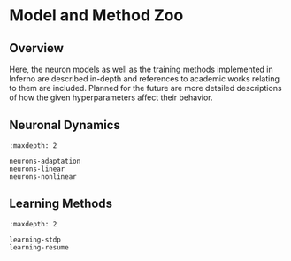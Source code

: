# Model and Method Zoo

## Overview
Here, the neuron models as well as the training methods implemented in Inferno are described in-depth and references to academic works relating to them are included. Planned for the future are more detailed descriptions of how the given hyperparameters affect their behavior.

## Neuronal Dynamics
```{toctree}
:maxdepth: 2

neurons-adaptation
neurons-linear
neurons-nonlinear
```

## Learning Methods
```{toctree}
:maxdepth: 2

learning-stdp
learning-resume
```